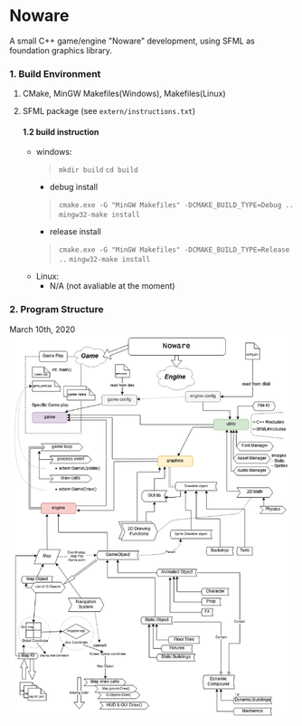 # Noware
A small C++ game/engine "Noware" development, using SFML as foundation graphics library.


### 1. Build Environment
1. CMake, MinGW Makefiles(Windows), Makefiles(Linux)
2. SFML package (see `extern/instructions.txt`)

    #### 1.2 build instruction
    * windows:
        > `mkdir build`
        > `cd build`
        * debug install
        > `cmake.exe -G "MinGW Makefiles" -DCMAKE_BUILD_TYPE=Debug ..`
        > `mingw32-make install`
        * release install  
        > `cmake.exe -G "MinGW Makefiles" -DCMAKE_BUILD_TYPE=Release ..`
        > `mingw32-make install`
    * Linux:
        * N/A (not avaliable at the moment)

### 2. Program Structure
March 10th, 2020
<img src=".factory/diagrams/20200310_dgrm_architecture_v0001.png">